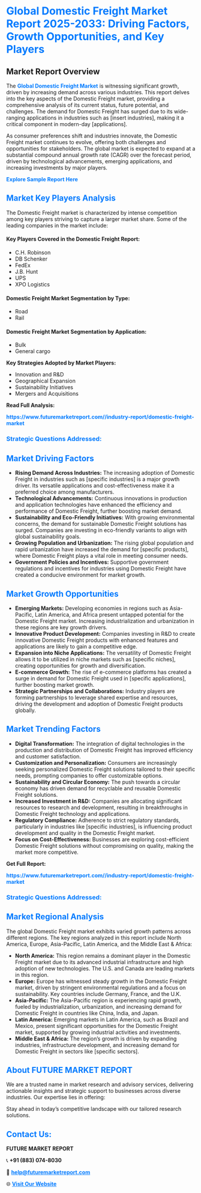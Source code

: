 <h1 style="color: #007BFF;">Global Domestic Freight Market Report 2025-2033: Driving Factors, Growth Opportunities, and Key Players</h1>

<section id="overview">
<h2>Market Report Overview</h2>
<p>The <a href="https://www.futuremarketreport.com//industry-report/domestic-freight-market" style="color: #007BFF; text-decoration: none;"><strong>Global Domestic Freight Market</strong></a> is witnessing significant growth, driven by increasing demand across various industries. This report delves into the key aspects of the Domestic Freight market, providing a comprehensive analysis of its current status, future potential, and challenges. The demand for Domestic Freight has surged due to its wide-ranging applications in industries such as [insert industries], making it a critical component in modern-day [applications].</p>
<p>As consumer preferences shift and industries innovate, the Domestic Freight market continues to evolve, offering both challenges and opportunities for stakeholders. The global market is expected to expand at a substantial compound annual growth rate (CAGR) over the forecast period, driven by technological advancements, emerging applications, and increasing investments by major players.</p>
</section>

<section id="overview">
<p><a href="https://www.futuremarketreport.com//request-sample/reportId=56824" style="color: #007BFF; text-decoration: none;"><strong>Explore Sample Report Here</strong></a></p>
</section>

<section id="key-players">
<h2 style="color: #007BFF;">Market Key Players Analysis</h2>
<p>The Domestic Freight market is characterized by intense competition among key players striving to capture a larger market share. Some of the leading companies in the market include:</p>
<h4>Key Players Covered in the Domestic Freight Report:</h4>
<ul><li>C.H. Robinson</li><li>DB Schenker</li><li>FedEx</li><li>J.B. Hunt</li><li>UPS</li><li>XPO Logistics</li></ul>
<h4>Domestic Freight Market Segmentation by Type:</h4>
<ul><li>Road</li><li>Rail</li></ul>

<h4>Domestic Freight Market Segmentation by Application:</h4>
<ul><li>Bulk</li><li>General cargo</li></ul>
<p><strong>Key Strategies Adopted by Market Players:</strong></p>
<ul>
<li>Innovation and R&D</li>
<li>Geographical Expansion</li>
<li>Sustainability Initiatives</li>
<li>Mergers and Acquisitions</li>
</ul>
</section>

<section>
<p><strong>Read Full Analysis: </strong></p><a href="https://www.futuremarketreport.com//industry-report/domestic-freight-market" style="color: #007BFF; text-decoration: none;"><strong>https://www.futuremarketreport.com//industry-report/domestic-freight-market</strong></a>
<h3 style="color: #007BFF;">Strategic Questions Addressed:</h3>
</section>

<section id="driving-factors">
<h2 style="color: #007BFF;">Market Driving Factors</h2>
<ul>
<li><strong>Rising Demand Across Industries:</strong> The increasing adoption of Domestic Freight in industries such as [specific industries] is a major growth driver. Its versatile applications and cost-effectiveness make it a preferred choice among manufacturers.</li>
<li><strong>Technological Advancements:</strong> Continuous innovations in production and application technologies have enhanced the efficiency and performance of Domestic Freight, further boosting market demand.</li>
<li><strong>Sustainability and Eco-Friendly Initiatives:</strong> With growing environmental concerns, the demand for sustainable Domestic Freight solutions has surged. Companies are investing in eco-friendly variants to align with global sustainability goals.</li>
<li><strong>Growing Population and Urbanization:</strong> The rising global population and rapid urbanization have increased the demand for [specific products], where Domestic Freight plays a vital role in meeting consumer needs.</li>
<li><strong>Government Policies and Incentives:</strong> Supportive government regulations and incentives for industries using Domestic Freight have created a conducive environment for market growth.</li>
</ul>
</section>

<section id="growth-opportunities">
<h2 style="color: #007BFF;">Market Growth Opportunities</h2>
<ul>
<li><strong>Emerging Markets:</strong> Developing economies in regions such as Asia-Pacific, Latin America, and Africa present untapped potential for the Domestic Freight market. Increasing industrialization and urbanization in these regions are key growth drivers.</li>
<li><strong>Innovative Product Development:</strong> Companies investing in R&D to create innovative Domestic Freight products with enhanced features and applications are likely to gain a competitive edge.</li>
<li><strong>Expansion into Niche Applications:</strong> The versatility of Domestic Freight allows it to be utilized in niche markets such as [specific niches], creating opportunities for growth and diversification.</li>
<li><strong>E-commerce Growth:</strong> The rise of e-commerce platforms has created a surge in demand for Domestic Freight used in [specific applications], further boosting market growth.</li>
<li><strong>Strategic Partnerships and Collaborations:</strong> Industry players are forming partnerships to leverage shared expertise and resources, driving the development and adoption of Domestic Freight products globally.</li>
</ul>
</section>

<section id="trending-factors">
<h2 style="color: #007BFF;">Market Trending Factors</h2>
<ul>
<li><strong>Digital Transformation:</strong> The integration of digital technologies in the production and distribution of Domestic Freight has improved efficiency and customer satisfaction.</li>
<li><strong>Customization and Personalization:</strong> Consumers are increasingly seeking personalized Domestic Freight solutions tailored to their specific needs, prompting companies to offer customizable options.</li>
<li><strong>Sustainability and Circular Economy:</strong> The push towards a circular economy has driven demand for recyclable and reusable Domestic Freight solutions.</li>
<li><strong>Increased Investment in R&D:</strong> Companies are allocating significant resources to research and development, resulting in breakthroughs in Domestic Freight technology and applications.</li>
<li><strong>Regulatory Compliance:</strong> Adherence to strict regulatory standards, particularly in industries like [specific industries], is influencing product development and quality in the Domestic Freight market.</li>
<li><strong>Focus on Cost-Effectiveness:</strong> Businesses are exploring cost-efficient Domestic Freight solutions without compromising on quality, making the market more competitive.</li>
</ul>
</section>

<section>
<p><strong>Get Full Report: </strong></p><a href="https://www.futuremarketreport.com//industry-report/domestic-freight-market" style="color: #007BFF; text-decoration: none;"><strong>https://www.futuremarketreport.com//industry-report/domestic-freight-market</strong></a>
<h3 style="color: #007BFF;">Strategic Questions Addressed:</h3>
</section>


<section id="regional-analysis">
<h2 style="color: #007BFF;">Market Regional Analysis</h2>
<p>The global Domestic Freight market exhibits varied growth patterns across different regions. The key regions analyzed in this report include North America, Europe, Asia-Pacific, Latin America, and the Middle East & Africa:</p>
<ul>
<li><strong>North America:</strong> This region remains a dominant player in the Domestic Freight market due to its advanced industrial infrastructure and high adoption of new technologies. The U.S. and Canada are leading markets in this region.</li>
<li><strong>Europe:</strong> Europe has witnessed steady growth in the Domestic Freight market, driven by stringent environmental regulations and a focus on sustainability. Key countries include Germany, France, and the U.K.</li>
<li><strong>Asia-Pacific:</strong> The Asia-Pacific region is experiencing rapid growth, fueled by industrialization, urbanization, and increasing demand for Domestic Freight in countries like China, India, and Japan.</li>
<li><strong>Latin America:</strong> Emerging markets in Latin America, such as Brazil and Mexico, present significant opportunities for the Domestic Freight market, supported by growing industrial activities and investments.</li>
<li><strong>Middle East & Africa:</strong> The region’s growth is driven by expanding industries, infrastructure development, and increasing demand for Domestic Freight in sectors like [specific sectors].</li>
</ul>
</section>

<footer>
<h2 style="color: #007BFF;">About FUTURE MARKET REPORT</h2>
<p>We are a trusted name in market research and advisory services, delivering actionable insights and strategic support to businesses across diverse industries. Our expertise lies in offering:</p>

<p>Stay ahead in today’s competitive landscape with our tailored research solutions.</p>

<h2 style="color: #007BFF;">Contact Us:</h2>
<p><strong>FUTURE MARKET REPORT</strong></p>
<p>📞 <strong>+91 (883) 074-8030</strong></p>
<p>📧 <strong><a href="mailto:help@futuremarketreport.com" style="color: #007BFF;">help@futuremarketreport.com</a></strong></p>
<p>🌐 <strong><a href="https://www.futuremarketreport.com/" style="color: #007BFF;">Visit Our Website</a></strong></p>
</footer>